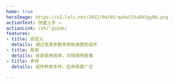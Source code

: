 ```yaml
---
home: true
heroImage: https://s2.loli.net/2022/04/05/qa4sCStuDX5gyBb.png
actionText: 快速上手 →
actionLink: /zh/`guide/
features:
- title: 自定义
  details: 通过改变参数来得到满意的组件
- title: 易用
  details: 安装使用简单，文档简明易懂
- title: 多样
  details: 组件种类多样，应用场景广泛

---
```


<!-- footer: MIT Licensed | Copyright © 2018-present Evan You -->